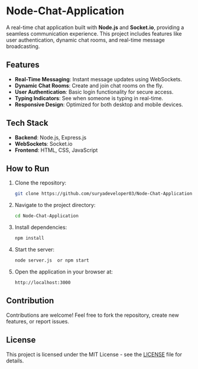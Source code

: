 # Node-Chat-Application

A real-time chat application built with **Node.js** and **Socket.io**, providing a seamless communication experience. This project includes features like user authentication, dynamic chat rooms, and real-time message broadcasting.

## Features
- **Real-Time Messaging**: Instant message updates using WebSockets.  
- **Dynamic Chat Rooms**: Create and join chat rooms on the fly.  
- **User Authentication**: Basic login functionality for secure access.  
- **Typing Indicators**: See when someone is typing in real-time.  
- **Responsive Design**: Optimized for both desktop and mobile devices.  


## Tech Stack
- **Backend**: Node.js, Express.js
- **WebSockets**: Socket.io
- **Frontend**: HTML, CSS, JavaScript


## How to Run
1. Clone the repository:  
   ```bash
   git clone https://github.com/suryadeveloper03/Node-Chat-Application.git
   ```
2. Navigate to the project directory:  
   ```bash
   cd Node-Chat-Application
   ```
3. Install dependencies:  
   ```bash
   npm install
   ```
4. Start the server:  
   ```bash
   node server.js  or npm start
   ```
5. Open the application in your browser at:  
   ```
   http://localhost:3000
   ```

## Contribution
Contributions are welcome! Feel free to fork the repository, create new features, or report issues.

## License
This project is licensed under the MIT License - see the [LICENSE](LICENSE) file for details.

